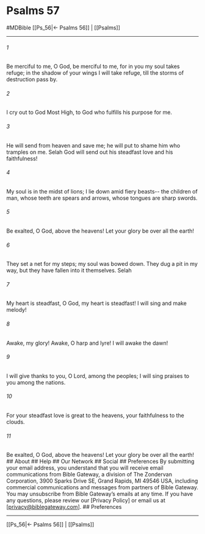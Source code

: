 # Psalms 57
#MDBible
[[Ps_56|← Psalms 56]] | [[Psalms]]

***


###### 1 
Be merciful to me, O God, be merciful to me, for in you my soul takes refuge; in the shadow of your wings I will take refuge, till the storms of destruction pass by. 

###### 2 
I cry out to God Most High, to God who fulfills his purpose for me. 

###### 3 
He will send from heaven and save me; he will put to shame him who tramples on me. Selah God will send out his steadfast love and his faithfulness! 

###### 4 
My soul is in the midst of lions; I lie down amid fiery beasts-- the children of man, whose teeth are spears and arrows, whose tongues are sharp swords. 

###### 5 
Be exalted, O God, above the heavens! Let your glory be over all the earth! 

###### 6 
They set a net for my steps; my soul was bowed down. They dug a pit in my way, but they have fallen into it themselves. Selah 

###### 7 
My heart is steadfast, O God, my heart is steadfast! I will sing and make melody! 

###### 8 
Awake, my glory! Awake, O harp and lyre! I will awake the dawn! 

###### 9 
I will give thanks to you, O Lord, among the peoples; I will sing praises to you among the nations. 

###### 10 
For your steadfast love is great to the heavens, your faithfulness to the clouds. 

###### 11 
Be exalted, O God, above the heavens! Let your glory be over all the earth! ## About ## Help ## Our Network ## Social ## Preferences By submitting your email address, you understand that you will receive email communications from Bible Gateway, a division of The Zondervan Corporation, 3900 Sparks Drive SE, Grand Rapids, MI 49546 USA, including commercial communications and messages from partners of Bible Gateway. You may unsubscribe from Bible Gateway&rsquo;s emails at any time. If you have any questions, please review our [Privacy Policy] or email us at [privacy@biblegateway.com]. ## Preferences

***

[[Ps_56|← Psalms 56]] | [[Psalms]]
